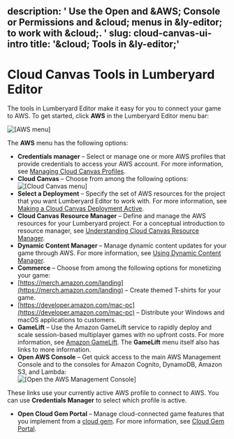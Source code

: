 description: ' Use the Open and &AWS; Console or Permissions and &cloud; menus in
  &ly-editor; to work with &cloud;. '
slug: cloud-canvas-ui-intro
title: '&cloud; Tools in &ly-editor;'
---
# Cloud Canvas Tools in Lumberyard Editor<a name="cloud-canvas-ui-intro"></a>

The tools in Lumberyard Editor make it easy for you to connect your game to AWS\. To get started, click **AWS** in the Lumberyard Editor menu bar:

![\[AWS menu\]](/images/cloud_canvas/cloud-canvas-ui-aws.png)

The **AWS** menu has the following options:
+  **Credentials manager** – Select or manage one or more AWS profiles that provide credentials to access your AWS account\. For more information, see [Managing Cloud Canvas Profiles](cloud-canvas-ui-credentials-manager.md)\.
+  **Cloud Canvas** – Choose from among the following options:  
![\[Cloud Canvas menu\]](/images/cloud_canvas/cloud-canvas-ui-aws-cloud-canvas.png)
  + **Select a Deployment** – Specify the set of AWS resources for the project that you want Lumberyard Editor to work with\. For more information, see [Making a Cloud Canvas Deployment Active](cloud-canvas-ui-select-deployment.md)\.
  + **Cloud Canvas Resource Manager** – Define and manage the AWS resources for your Lumberyard project\. For a conceptual introduction to resource manager, see [Understanding Cloud Canvas Resource Manager](cloud-canvas-ui-rm-overview.md)\.
  + **Dynamic Content Manager** – Manage dynamic content updates for your game through AWS\. For more information, see [Using Dynamic Content Manager](cloud-canvas-cloud-gem-dc-manager.md)\.
+  **Commerce** – Choose from among the following options for monetizing your game:
  + [https://merch.amazon.com/landing](https://merch.amazon.com/landing) – Create themed T\-shirts for your game\.
  +  [https://developer.amazon.com/mac-pc](https://developer.amazon.com/mac-pc) – Distribute your Windows and macOS applications to customers\.
+  **GameLift** – Use the Amazon GameLift service to rapidly deploy and scale session\-based multiplayer games with no upfront costs\. For more information, see [Amazon GameLift](https://aws.amazon.com/gamelift/)\. The **GameLift** menu itself also has links to more information\.
+  **Open AWS Console** – Get quick access to the main AWS Management Console and to the consoles for Amazon Cognito, DynamoDB, Amazon S3, and Lambda:  
![\[Open the AWS Management Console\]](/images/cloud_canvas/cloud-canvas-ui-open-aws-console.png)

  These links use your currently active AWS profile to connect to AWS\. You can use **Credentials Manager** to select which profile is active\.
+  **Open Cloud Gem Portal** – Manage cloud\-connected game features that you implement from a [cloud gem](cloud-canvas-overview-cloud-gems.md)\. For more information, see [Cloud Gem Portal](cloud-canvas-cloud-gem-portal.md)\.